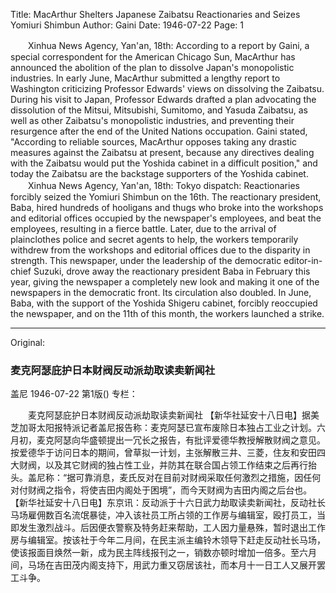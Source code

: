 Title: MacArthur Shelters Japanese Zaibatsu Reactionaries and Seizes Yomiuri Shimbun
Author: Gaini
Date: 1946-07-22
Page: 1

　　Xinhua News Agency, Yan'an, 18th: According to a report by Gaini, a special correspondent for the American Chicago Sun, MacArthur has announced the abolition of the plan to dissolve Japan's monopolistic industries. In early June, MacArthur submitted a lengthy report to Washington criticizing Professor Edwards' views on dissolving the Zaibatsu. During his visit to Japan, Professor Edwards drafted a plan advocating the dissolution of the Mitsui, Mitsubishi, Sumitomo, and Yasuda Zaibatsu, as well as other Zaibatsu's monopolistic industries, and preventing their resurgence after the end of the United Nations occupation. Gaini stated, "According to reliable sources, MacArthur opposes taking any drastic measures against the Zaibatsu at present, because any directives dealing with the Zaibatsu would put the Yoshida cabinet in a difficult position," and today the Zaibatsu are the backstage supporters of the Yoshida cabinet.
　　Xinhua News Agency, Yan'an, 18th: Tokyo dispatch: Reactionaries forcibly seized the Yomiuri Shimbun on the 16th. The reactionary president, Baba, hired hundreds of hooligans and thugs who broke into the workshops and editorial offices occupied by the newspaper's employees, and beat the employees, resulting in a fierce battle. Later, due to the arrival of plainclothes police and secret agents to help, the workers temporarily withdrew from the workshops and editorial offices due to the disparity in strength. This newspaper, under the leadership of the democratic editor-in-chief Suzuki, drove away the reactionary president Baba in February this year, giving the newspaper a completely new look and making it one of the newspapers in the democratic front. Its circulation also doubled. In June, Baba, with the support of the Yoshida Shigeru cabinet, forcibly reoccupied the newspaper, and on the 11th of this month, the workers launched a strike.



<hr /> 

Original: 


### 麦克阿瑟庇护日本财阀反动派劫取读卖新闻社
盖尼
1946-07-22
第1版()
专栏：

　　麦克阿瑟庇护日本财阀反动派劫取读卖新闻社
    【新华社延安十八日电】据美芝加哥太阳报特派记者盖尼报告称：麦克阿瑟已宣布废除日本独占工业之计划。六月初，麦克阿瑟向华盛顿提出一冗长之报告，有批评爱德华教授解散财阀之意见。按爱德华于访问日本的期间，曾草拟一计划，主张解散三井、三菱，住友和安田四大财阀，以及其它财阀的独占性工业，并防其在联合国占领工作结束之后再行抬头。盖尼称：“据可靠消息，麦氏反对在目前对财阀采取任何激烈之措施，因任何对付财阀之指令，将使吉田内阁处于困境”，而今天财阀为吉田内阁之后台也。
    【新华社延安十八日电】东京讯：反动派于十六日武力劫取读卖新闻社，反动社长马场雇佣数百名流氓暴徒，冲入该社员工所占领的工作房与编辑室，殴打员工，当即发生激烈战斗。后因便衣警察及特务赶来帮助，工人因力量悬殊，暂时退出工作房与编辑室。按该社于今年二月间，在民主派主编铃木领导下赶走反动社长马场，使该报面目焕然一新，成为民主阵线报刊之一，销数亦顿时增加一倍多。至六月间，马场在吉田茂内阁支持下，用武力重又窃居该社，而本月十一日工人又展开罢工斗争。

